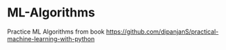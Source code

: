 # ML-Algorithms
Practice ML Algorithms from book https://github.com/dipanjanS/practical-machine-learning-with-python
